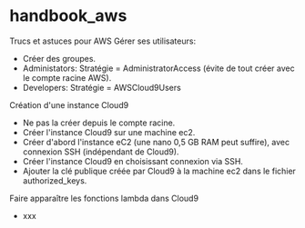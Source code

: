 # handbook_aws
Trucs et astuces pour AWS
Gérer ses utilisateurs:
- Créer des groupes.
- Administators: Stratégie = AdministratorAccess (évite de tout créer avec le compte racine AWS).
- Developers: Stratégie = AWSCloud9Users

Création d'une instance Cloud9
- Ne pas la créer depuis le compte racine.
- Créer l'instance Cloud9 sur une machine ec2.
- Créer d'abord l'instance eC2 (une nano 0,5 GB RAM peut suffire), avec connexion SSH (indépendant de Cloud9).
- Créer l'instance Cloud9 en choisissant connexion via SSH.
- Ajouter la clé publique créée par Cloud9 à la machine ec2 dans le fichier authorized_keys.

Faire apparaître les fonctions lambda dans Cloud9
- xxx
